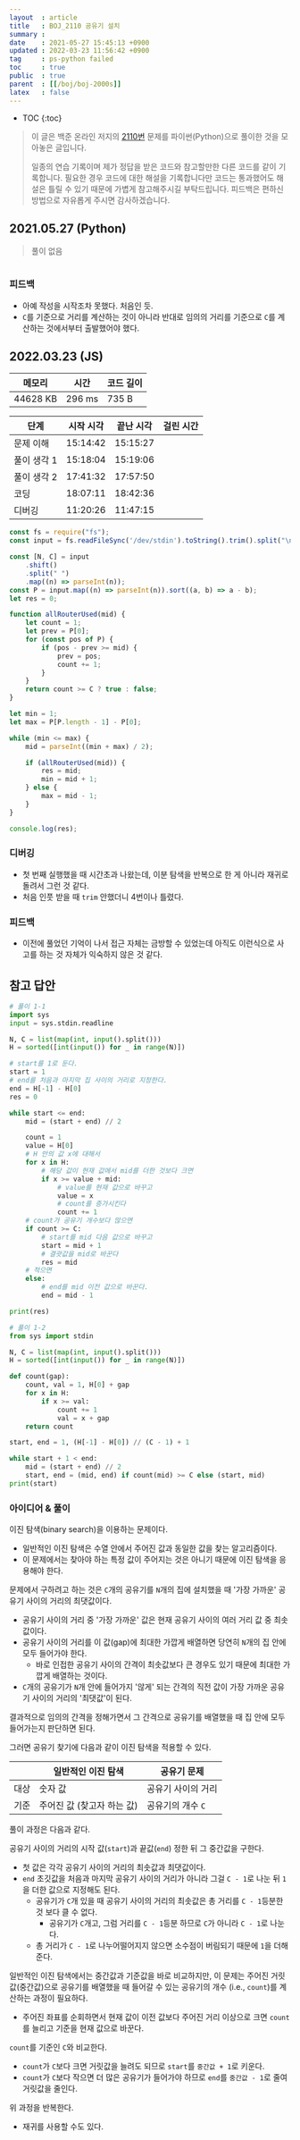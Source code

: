 ```yaml
---
layout  : article
title   : BOJ_2110 공유기 설치
summary : 
date    : 2021-05-27 15:45:13 +0900
updated : 2022-03-23 11:56:42 +0900
tag     : ps-python failed
toc     : true
public  : true
parent  : [[/boj/boj-2000s]]
latex   : false
---
```

* TOC
{:toc}

> 이 글은 백준 온라인 저지의 [2110번](https://www.acmicpc.net/problem/2110) 문제를 파이썬(Python)으로 풀이한 것을 모아놓은 글입니다.
>
> 일종의 연습 기록이며 제가 정답을 받은 코드와 참고할만한 다른 코드를 같이 기록합니다. 필요한 경우 코드에 대한 해설을 기록합니다만 코드는 통과했어도 해설은 틀릴 수 있기 때문에 가볍게 참고해주시길 부탁드립니다. 피드백은 편하신 방법으로 자유롭게 주시면 감사하겠습니다.

## 2021.05.27 (Python)

> 풀이 없음

```python
```

### 피드백

* 아예 작성을 시작조차 못했다. 처음인 듯.
* `C`를 기준으로 거리를 계산하는 것이 아니라 반대로 임의의 거리를 기준으로 `C`를 계산하는 것에서부터 출발했어야 했다.

## 2022.03.23 (JS)

| 메모리    | 시간   | 코드 길이 |
| --------- | -----  | --------- |
| 44628 KB  | 296 ms | 735 B    |

| 단계        | 시작 시각 | 끝난 시각 | 걸린 시간 |
| ----------- | --------- | --------- | --------- |
| 문제 이해   | 15:14:42  | 15:15:27  |           |
| 풀이 생각 1 | 15:18:04  | 15:19:06  |           |
| 풀이 생각 2 | 17:41:32  | 17:57:50  |           |
| 코딩        | 18:07:11  | 18:42:36  |           |
| 디버깅      | 11:20:26  | 11:47:15  |           |

```js
const fs = require("fs");
const input = fs.readFileSync('/dev/stdin').toString().trim().split("\n");

const [N, C] = input
    .shift()
    .split(" ")
    .map((n) => parseInt(n));
const P = input.map((n) => parseInt(n)).sort((a, b) => a - b);
let res = 0;

function allRouterUsed(mid) {
    let count = 1;
    let prev = P[0];
    for (const pos of P) {
        if (pos - prev >= mid) {
            prev = pos;
            count += 1;
        }
    }
    return count >= C ? true : false;
}

let min = 1;
let max = P[P.length - 1] - P[0];

while (min <= max) {
    mid = parseInt((min + max) / 2);

    if (allRouterUsed(mid)) {
        res = mid;
        min = mid + 1;
    } else {
        max = mid - 1;
    }
}

console.log(res);
```

### 디버깅

* 첫 번째 실행했을 때 시간초과 나왔는데, 이분 탐색을 반복으로 한 게 아니라 재귀로 돌려서 그런 것 같다.
* 처음 인풋 받을 때 `trim` 안했더니 4번이나 틀렸다.

### 피드백

* 이전에 풀었던 기억이 나서 접근 자체는 금방할 수 있었는데 아직도 이런식으로 사고를 하는 것 자체가 익숙하지 않은 것 같다.

## 참고 답안

```python
# 풀이 1-1
import sys
input = sys.stdin.readline

N, C = list(map(int, input().split()))
H = sorted([int(input()) for _ in range(N)])

# start를 1로 둔다.
start = 1
# end를 처음과 마지막 집 사이의 거리로 지정한다.
end = H[-1] - H[0]
res = 0

while start <= end:
    mid = (start + end) // 2

    count = 1
    value = H[0]
    # H 안의 값 x에 대해서
    for x in H:
        # 해당 값이 현재 값에서 mid를 더한 것보다 크면
        if x >= value + mid:
            # value를 현재 값으로 바꾸고
            value = x
            # count를 증가시킨다
            count += 1
    # count가 공유기 개수보다 많으면
    if count >= C:
        # start를 mid 다음 값으로 바꾸고
        start = mid + 1
        # 결괏값을 mid로 바꾼다
        res = mid
    # 적으면
    else:
        # end를 mid 이전 값으로 바꾼다. 
        end = mid - 1

print(res)

# 풀이 1-2
from sys import stdin

N, C = list(map(int, input().split()))
H = sorted([int(input()) for _ in range(N)])

def count(gap):
    count, val = 1, H[0] + gap
    for x in H:
        if x >= val:
            count += 1
            val = x + gap
    return count

start, end = 1, (H[-1] - H[0]) // (C - 1) + 1

while start + 1 < end:
    mid = (start + end) // 2
    start, end = (mid, end) if count(mid) >= C else (start, mid)
print(start)
```

### 아이디어 & 풀이

이진 탐색(binary search)을 이용하는 문제이다.

* 일반적인 이진 탐색은 수열 안에서 주어진 값과 동일한 값을 찾는 알고리즘이다.
* 이 문제에서는 찾아야 하는 특정 값이 주어지는 것은 아니기 때문에 이진 탐색을 응용해야 한다.

문제에서 구하려고 하는 것은 `C`개의 공유기를 `N`개의 집에 설치했을 때 '가장 가까운' 공유기 사이의 거리의 최댓값이다.

* 공유기 사이의 거리 중 '가장 가까운' 값은 현재 공유기 사이의 여러 거리 값 중 최솟값이다.
* 공유기 사이의 거리를 이 값(gap)에 최대한 가깝게 배열하면 당연히 `N`개의 집 안에 모두 들어가야 한다.
    * 바로 인접한 공유기 사이의 간격이 최솟값보다 큰 경우도 있기 때문에 최대한 가깝게 배열하는 것이다.
* `C`개의 공유기가 `N`개 안에 들어가지 '않게' 되는 간격의 직전 값이 가장 가까운 공유기 사이의 거리의 '최댓값'이 된다.

결과적으로 임의의 간격을 정해가면서 그 간격으로 공유기를 배열했을 때 집 안에 모두 들어가는지 판단하면 된다.

그러면 공유기 찾기에 다음과 같이 이진 탐색을 적용할 수 있다.

|      | 일반적인 이진 탐색         | 공유기 문제        |
| ---  | -------------------------- | ------------------ |
| 대상 | 숫자 값                    | 공유기 사이의 거리 |
| 기준 | 주어진 값 (찾고자 하는 값) | 공유기의 개수 `C`  |

풀이 과정은 다음과 같다.

공유기 사이의 거리의 시작 값(`start`)과 끝값(`end`) 정한 뒤 그 중간값을 구한다.

* 첫 값은 각각 공유기 사이의 거리의 최솟값과 최댓값이다.
* `end` 초깃값을 처음과 마지막 공유기 사이의 거리가 아니라 그걸 `C - 1`로 나눈 뒤 `1`을 더한 값으로 지정해도 된다.
    * 공유기가 `C`개 있을 때 공유기 사이의 거리의 최솟값은 총 거리를 `C - 1`등분한 것 보다 클 수 없다.
        * 공유기가 `C`개고, 그럼 거리를 `C - 1`등분 하므로 `C`가 아니라 `C - 1`로 나눈다.
    * 총 거리가 `C - 1`로 나누어떨어지지 않으면 소수점이 버림되기 때문에 `1`을 더해준다.

일반적인 이진 탐색에서는 중간값과 기준값을 바로 비교하지만, 이 문제는 주어진 거릿값(중간값)으로 공유기를 배열했을 때 들어갈 수 있는 공유기의 개수 (i.e., `count`)를 계산하는 과정이 필요하다.

* 주어진 좌표를 순회하면서 현재 값이 이전 값보다 주어진 거리 이상으로 크면 `count`를 늘리고 기준을 현재 값으로 바꾼다.

`count`를 기준인 `C`와 비교한다.

* `count`가 `C`보다 크면 거릿값을 늘려도 되므로 `start`를 `중간값 + 1`로 키운다.
* `count`가 `C`보다 작으면 더 많은 공유기가 들어가야 하므로 `end`를 `중간값 - 1`로 줄여 거릿값을 줄인다.

위 과정을 반복한다.

* 재귀를 사용할 수도 있다.
